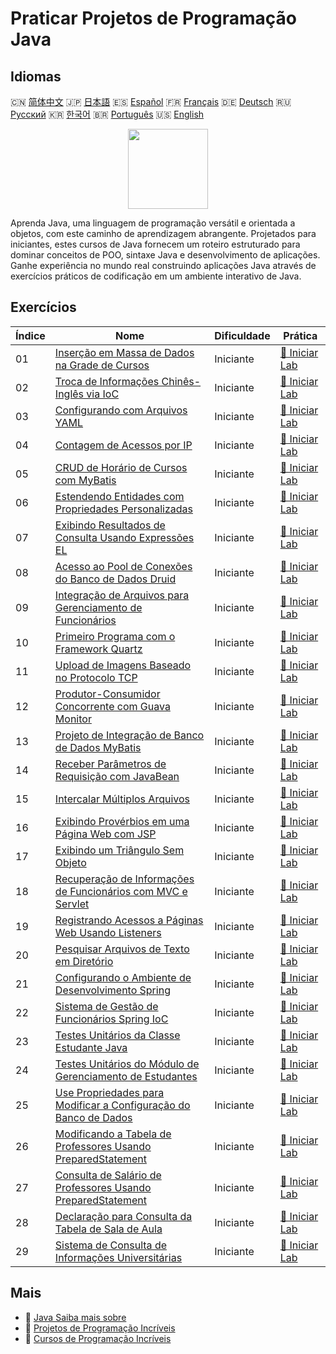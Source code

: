 # Praticar Projetos de Programação Java

## Idiomas

🇨🇳 [简体中文](README_zh.md) 🇯🇵 [日本語](README_ja.md) 🇪🇸 [Español](README_es.md) 🇫🇷 [Français](README_fr.md) 🇩🇪 [Deutsch](README_de.md) 🇷🇺 [Русский](README_ru.md) 🇰🇷 [한국어](README_ko.md) 🇧🇷 [Português](README_pt.md) 🇺🇸 [English](README.md) 

<div align="center">
<img width="128px" src="https://file.labex.io/path/vBtgM8cNsQFn.png">
</div>

Aprenda Java, uma linguagem de programação versátil e orientada a objetos, com este caminho de aprendizagem abrangente. Projetados para iniciantes, estes cursos de Java fornecem um roteiro estruturado para dominar conceitos de POO, sintaxe Java e desenvolvimento de aplicações. Ganhe experiência no mundo real construindo aplicações Java através de exercícios práticos de codificação em um ambiente interativo de Java.

## Exercícios

|   Índice | Nome                                                                                                                                                    | Dificuldade   | Prática                                                                                                   |
|----------|---------------------------------------------------------------------------------------------------------------------------------------------------------|---------------|-----------------------------------------------------------------------------------------------------------|
|       01 | [Inserção em Massa de Dados na Grade de Cursos](https://labex.io/pt/courses/project-bulk-insert-data-into-course-schedule)                              | Iniciante     | [🚀 Iniciar Lab](https://labex.io/pt/courses/project-bulk-insert-data-into-course-schedule)               |
|       02 | [Troca de Informações Chinês-Inglês via IoC](https://labex.io/pt/courses/project-chinese-english-information-switching-via-ioc)                         | Iniciante     | [🚀 Iniciar Lab](https://labex.io/pt/courses/project-chinese-english-information-switching-via-ioc)       |
|       03 | [Configurando com Arquivos YAML](https://labex.io/pt/courses/project-configuring-with-yaml-files)                                                       | Iniciante     | [🚀 Iniciar Lab](https://labex.io/pt/courses/project-configuring-with-yaml-files)                         |
|       04 | [Contagem de Acessos por IP](https://labex.io/pt/courses/project-counting-access-times-by-ip)                                                           | Iniciante     | [🚀 Iniciar Lab](https://labex.io/pt/courses/project-counting-access-times-by-ip)                         |
|       05 | [CRUD de Horário de Cursos com MyBatis](https://labex.io/pt/courses/project-course-schedule-crud-with-mybatis)                                          | Iniciante     | [🚀 Iniciar Lab](https://labex.io/pt/courses/project-course-schedule-crud-with-mybatis)                   |
|       06 | [Estendendo Entidades com Propriedades Personalizadas](https://labex.io/pt/courses/project-custom-type-handler)                                         | Iniciante     | [🚀 Iniciar Lab](https://labex.io/pt/courses/project-custom-type-handler)                                 |
|       07 | [Exibindo Resultados de Consulta Usando Expressões EL](https://labex.io/pt/courses/project-displaying-query-results-using-el-expressions)               | Iniciante     | [🚀 Iniciar Lab](https://labex.io/pt/courses/project-displaying-query-results-using-el-expressions)       |
|       08 | [Acesso ao Pool de Conexões do Banco de Dados Druid](https://labex.io/pt/courses/project-druid-database-connection-pool-access)                         | Iniciante     | [🚀 Iniciar Lab](https://labex.io/pt/courses/project-druid-database-connection-pool-access)               |
|       09 | [Integração de Arquivos para Gerenciamento de Funcionários](https://labex.io/pt/courses/project-employee-management-file-integration)                   | Iniciante     | [🚀 Iniciar Lab](https://labex.io/pt/courses/project-employee-management-file-integration)                |
|       10 | [Primeiro Programa com o Framework Quartz](https://labex.io/pt/courses/project-first-program-with-quartz-framework)                                     | Iniciante     | [🚀 Iniciar Lab](https://labex.io/pt/courses/project-first-program-with-quartz-framework)                 |
|       11 | [Upload de Imagens Baseado no Protocolo TCP](https://labex.io/pt/courses/project-image-upload-based-on-tcp-protocol)                                    | Iniciante     | [🚀 Iniciar Lab](https://labex.io/pt/courses/project-image-upload-based-on-tcp-protocol)                  |
|       12 | [Produtor-Consumidor Concorrente com Guava Monitor](https://labex.io/pt/courses/project-implement-thread-communication)                                 | Iniciante     | [🚀 Iniciar Lab](https://labex.io/pt/courses/project-implement-thread-communication)                      |
|       13 | [Projeto de Integração de Banco de Dados MyBatis](https://labex.io/pt/courses/project-input-parameter-practice)                                         | Iniciante     | [🚀 Iniciar Lab](https://labex.io/pt/courses/project-input-parameter-practice)                            |
|       14 | [Receber Parâmetros de Requisição com JavaBean](https://labex.io/pt/courses/project-javabean-mutiple-parameters)                                        | Iniciante     | [🚀 Iniciar Lab](https://labex.io/pt/courses/project-javabean-mutiple-parameters)                         |
|       15 | [Intercalar Múltiplos Arquivos](https://labex.io/pt/courses/project-merge-multiple-files-alternately)                                                   | Iniciante     | [🚀 Iniciar Lab](https://labex.io/pt/courses/project-merge-multiple-files-alternately)                    |
|       16 | [Exibindo Provérbios em uma Página Web com JSP](https://labex.io/pt/courses/project-output-a-quote)                                                     | Iniciante     | [🚀 Iniciar Lab](https://labex.io/pt/courses/project-output-a-quote)                                      |
|       17 | [Exibindo um Triângulo Sem Objeto](https://labex.io/pt/courses/project-outputting-triangle-with-out-object)                                             | Iniciante     | [🚀 Iniciar Lab](https://labex.io/pt/courses/project-outputting-triangle-with-out-object)                 |
|       18 | [Recuperação de Informações de Funcionários com MVC e Servlet](https://labex.io/pt/courses/project-query-employee-information)                          | Iniciante     | [🚀 Iniciar Lab](https://labex.io/pt/courses/project-query-employee-information)                          |
|       19 | [Registrando Acessos a Páginas Web Usando Listeners](https://labex.io/pt/courses/project-recording-web-page-accesses-using-listeners)                   | Iniciante     | [🚀 Iniciar Lab](https://labex.io/pt/courses/project-recording-web-page-accesses-using-listeners)         |
|       20 | [Pesquisar Arquivos de Texto em Diretório](https://labex.io/pt/courses/project-search-for-text-files-in-directory)                                      | Iniciante     | [🚀 Iniciar Lab](https://labex.io/pt/courses/project-search-for-text-files-in-directory)                  |
|       21 | [Configurando o Ambiente de Desenvolvimento Spring](https://labex.io/pt/courses/project-setting-up-spring-development-environment)                      | Iniciante     | [🚀 Iniciar Lab](https://labex.io/pt/courses/project-setting-up-spring-development-environment)           |
|       22 | [Sistema de Gestão de Funcionários Spring IoC](https://labex.io/pt/courses/project-spring-ioc-employee-management-system)                               | Iniciante     | [🚀 Iniciar Lab](https://labex.io/pt/courses/project-spring-ioc-employee-management-system)               |
|       23 | [Testes Unitários da Classe Estudante Java](https://labex.io/pt/courses/project-student-class-test)                                                     | Iniciante     | [🚀 Iniciar Lab](https://labex.io/pt/courses/project-student-class-test)                                  |
|       24 | [Testes Unitários do Módulo de Gerenciamento de Estudantes](https://labex.io/pt/courses/project-student-management-module-unit-testing)                 | Iniciante     | [🚀 Iniciar Lab](https://labex.io/pt/courses/project-student-management-module-unit-testing)              |
|       25 | [Use Propriedades para Modificar a Configuração do Banco de Dados](https://labex.io/pt/courses/project-use-properties-to-modify-database-configuration) | Iniciante     | [🚀 Iniciar Lab](https://labex.io/pt/courses/project-use-properties-to-modify-database-configuration)     |
|       26 | [Modificando a Tabela de Professores Usando PreparedStatement](https://labex.io/pt/courses/project-modifying-the-teacher-table-using-preparedstatement) | Iniciante     | [🚀 Iniciar Lab](https://labex.io/pt/courses/project-modifying-the-teacher-table-using-preparedstatement) |
|       27 | [Consulta de Salário de Professores Usando PreparedStatement](https://labex.io/pt/courses/project-query-teacher-salary-using-preparedstatement)         | Iniciante     | [🚀 Iniciar Lab](https://labex.io/pt/courses/project-query-teacher-salary-using-preparedstatement)        |
|       28 | [Declaração para Consulta da Tabela de Sala de Aula](https://labex.io/pt/courses/project-statement-for-querying-teacher-table)                          | Iniciante     | [🚀 Iniciar Lab](https://labex.io/pt/courses/project-statement-for-querying-teacher-table)                |
|       29 | [Sistema de Consulta de Informações Universitárias](https://labex.io/pt/courses/project-university-information-query-system)                            | Iniciante     | [🚀 Iniciar Lab](https://labex.io/pt/courses/project-university-information-query-system)                 |

## Mais

- 🔗 [Java Saiba mais sobre](https://labex.io/pt/skilltrees/java)
- 🔗 [Projetos de Programação Incríveis](https://github.com/labex-labs/awesome-programming-projects)
- 🔗 [Cursos de Programação Incríveis](https://github.com/labex-labs/awesome-programming-courses)

